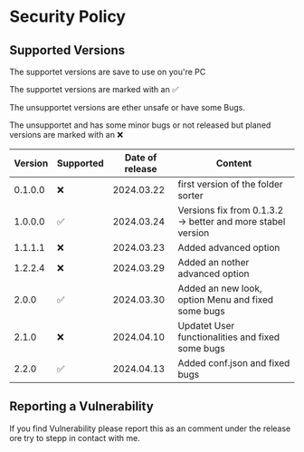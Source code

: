 # Security Policy

## Supported Versions

The supportet versions are save to use on you're PC

The supportet versions are marked with an ✅

The unsupportet versions are ether unsafe or have some Bugs.

The unsupportet and has some minor bugs or not released but planed versions are marked with an :x:

| Version | Supported          | Date of release       | Content            |
| ------- | ------------------ |---------------------- |--------------------|
| 0.1.0.0 | :x: | 2024.03.22  | first version of the folder sorter |
| 1.0.0.0 | ✅ | 2024.03.24 | Versions fix from 0.1.3.2 -> better and more stabel version |
| 1.1.1.1 | :x: | 2024.03.23 | Added advanced option |
| 1.2.2.4 | :x: | 2024.03.29 | Added an nother advanced option |
| 2.0.0 | ✅ | 2024.03.30 | Added an new look, option Menu and fixed some bugs |
| 2.1.0 | :x: | 2024.04.10 | Updatet User functionalities and fixed some bugs |
| 2.2.0 | ✅ | 2024.04.13 | Added conf.json and fixed bugs |

## Reporting a Vulnerability

If you find Vulnerability please report this as an comment under the release ore try to stepp in contact with me.

